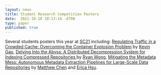 ```yaml
---
layout: news
title: Student Research Competition Posters
date:  2021-10-10 10:13:16 -0700
type: paper
published: true
---
```


Several students posters this year at [SC21](https://sc21.supercomputing.org/session/?sess=sess241) including: [Regulating Traffic in a Crowded Cache: Overcoming the Container Explosion Problem](https://sc21.supercomputing.org/?post_type=page&p=3479&id=spostu118&sess=sess241) by [Kevin Gao](https://sc21.supercomputing.org/?post_type=page&p=3478&uid=021693), [Delving Into the Abyss: A Distributed Decompression System for Indexing Compressed Repositories
](https://sc21.supercomputing.org/?post_type=page&p=3479&id=spostu115&sess=sess241) by [Ryan Wong](https://sc21.supercomputing.org/?post_type=page&p=3478&uid=541693), [Mitigating the Metadata Mess: Autonomous Metadata Extraction Pipelines for Large-Scale Data Repositories](https://sc21.supercomputing.org/?post_type=page&p=3479&id=spostu111&sess=sess241) by [Matthew Chen](https://sc21.supercomputing.org/?post_type=page&p=3478&uid=749593) and [Erica Hsu](https://sc21.supercomputing.org/?post_type=page&p=3478&uid=801693).